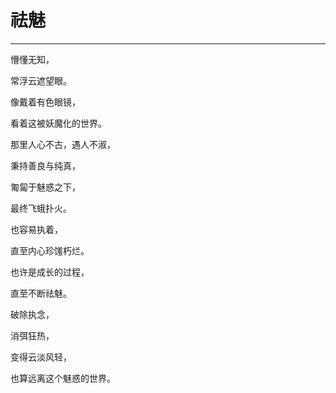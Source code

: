 <!--
 * @Author: 蔡鑫 1058360098@qq.com
 * @Date: 2024-08-21 15:15:34
 * @LastEditors: 蔡鑫 1058360098@qq.com
 * @LastEditTime: 2024-08-21 15:15:54
 * @FilePath: \docsify\docs\articles\poems\p112.md
 * @Description: 这是默认设置,请设置`customMade`, 打开koroFileHeader查看配置 进行设置: https://github.com/OBKoro1/koro1FileHeader/wiki/%E9%85%8D%E7%BD%AE
-->
# 祛魅
---

懵懂无知，

常浮云遮望眼。

像戴着有色眼镜，

看着这被妖魔化的世界。

那里人心不古，遇人不淑，

秉持善良与纯真，

匍匐于魅惑之下，

最终飞蛾扑火。

也容易执着，

直至内心珍馐朽烂。

也许是成长的过程，

直至不断祛魅。

破除执念，

消弭狂热，

变得云淡风轻，

也算远离这个魅惑的世界。